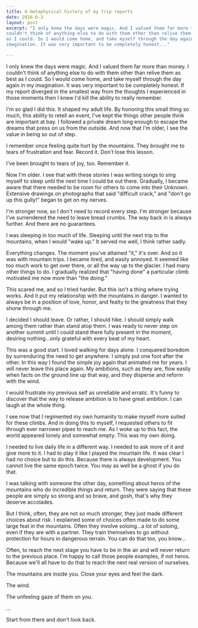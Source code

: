 ```yaml
---
title: A metaphysical history of my trip reports
date: 2016-6-3
layout: post
excerpt: "I only knew the days were magic. And I valued them far more than money. I
couldn't think of anything else to do with them other than relive them as best
as I could. So I would come home, and take myself through the day again in my
imagination. It was very important to be completely honest..."

---
```


I only knew the days were magic. And I valued them far more than money. I
couldn't think of anything else to do with them other than relive them as best
as I could. So I would come home, and take myself through the day again in my
imagination. It was very important to be completely honest. If my report
diverged in the smallest way from the thoughts I experienced in those moments
then I knew I'd kill the ability to really remember.

I'm so glad I did this. It shaped my adult life. By honoring this small thing so
much, this ability to retell an event, I've kept the things other people think
are important at bay. I followed a private dream long enough to escape the
dreams that press on us from the outside. And now that I'm older, I see the
value in being so out of step.

I remember once feeling quite hurt by the mountains. They brought me to tears of
frustration and fear. Record it. Don't lose this lesson.

I've been brought to tears of joy, too. Remember it.

Now I'm older. I see that with these stories I was writing songs to sing myself
to sleep until the next time I could be out there. Gradually, I became aware
that there needed to be room for others to come into their Unknown. Extensive
drawings on photographs that said "difficult crack," and "don't go up this
gully!" began to get on my nerves.

I'm stronger now, so I don't need to record every step. I'm stronger because
I've surrendered the need to leave bread crumbs. The way back in is always
further. And there are no guarantees.

I was sleeping in too much of life. Sleeping until the next trip to the
mountains, when I would "wake up." It served me well, I think rather sadly.

Everything changes. The moment you've attained "it," it's over. And so it was
with mountain trips. I became tired, and easily annoyed. It seemed like too much
work to get over there, or all the way up to the glacier. I had many other
things to do. I gradually realized that "having done" a particular climb
motivated me now more than "the doing."

This scared me, and so I tried harder. But this isn't a thing where trying
works. And it put my relationship with the mountains in danger. I wanted to
always be in a position of love, honor, and fealty to the greatness that they
shone through me.

I decided I should leave. Or rather, I should hike. I should simply walk among
them rather than stand atop them. I was ready to never step on another summit
until I could stand there fully present in the moment, desiring nothing...only
grateful with every beat of my heart.

This was a good start. I loved walking for days alone. I conquered boredom by
surrenduring the need to get anywhere. I simply put one foot after the other. In
this way I found the simple joy again that animated me for years. I will never
leave this place again. My ambitions, such as they are, flow easily when facts
on the ground line up that way, and they disperse and reform with the wind.

I would frustrate my previous self as unreliable and erratic. It's funny to
discover that the way to release ambition is to have great ambition. I can laugh
at the whole thing.

I see now that I regimented my own humanity to make myself more suited for these
climbs. And in doing this to myself, I requested others to fit through ever
narrower pipes to reach me. As I woke up to this fact, the world appeared lonely
and somewhat empty. This was my own doing.

I needed to live daily life in a different way. I needed to ask more of it and
give more to it. I had to play it like I played the mountain life. It was clear
I had no choice but to do this. Because there is always development. You cannot
live the same epoch twice. You may as well be a ghost if you do that.

I was talking with someone the other day, something about heros of the mountains
who do incredible things and return. They were saying that these people are
simply so strong and so brave, and gosh, that's why they deserve accolades.

But I think, often, they are not so much stronger, they just made different
choices about risk. I explained some of choices often made to do some large feat
in the mountains. Often they involve soloing...a lot of soloing, even if they
are with a partner. They train themselves to go without protection for hours in
dangerous terrain. You can do that too, you know...

Often, to reach the next stage you have to be in the air and will never return
to the previous place. I'm happy to call those people examples, if not
heros. Because we'll all have to do that to reach the next real version of
ourselves.

The mountains are inside you. Close your eyes and feel the dark.

The wind.

The unfeeling gaze of them on you.

...

Start from there and don't look back.
